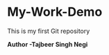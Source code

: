 # My-Work-Demo
This is my first Git repository
<b/>

Author -Tajbeer Singh Negi
<h1 We are creating a code for new window base application/>


